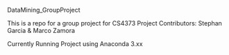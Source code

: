 DataMining_GroupProject

This is a repo for a group project for CS4373
Project Contributors: Stephan Garcia & Marco Zamora

Currently Running Project using Anaconda 3.xx 
